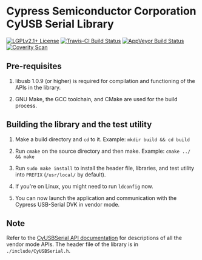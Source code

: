 # Cypress Semiconductor Corporation CyUSB Serial Library

[![LGPLv2.1+ License](http://img.shields.io/badge/license-LGPLv2.1+-blue.svg)](https://www.gnu.org/licenses/lgpl-2.1.html)
[![Travis-CI Build Status](https://travis-ci.org/cyrozap/libcyusbserial.svg?branch=master)](https://travis-ci.org/cyrozap/libcyusbserial)
[![AppVeyor Build Status](https://ci.appveyor.com/api/projects/status/2c5g7ncuqabs4h6m/branch/master?svg=true)](https://ci.appveyor.com/project/cyrozap/libcyusbserial/branch/master)
[![Coverity Scan](https://img.shields.io/coverity/scan/4500.svg)](https://scan.coverity.com/projects/cyrozap-libcyusbserial)


## Pre-requisites

1. libusb 1.0.9 (or higher) is required for compilation and functioning of the
   APIs in the library.

2. GNU Make, the GCC toolchain, and CMake are used for the build process.


## Building the library and the test utility

1. Make a build directory and `cd` to it. Example: `mkdir build && cd build`

2. Run `cmake` on the source directory and then make. Example:
   `cmake ../ && make`

3. Run `sudo make install` to install the header file, libraries, and test
   utility into `PREFIX` (`/usr/local/` by default).

4. If you're on Linux, you might need to run `ldconfig` now.

5. You can now launch the application and communication with the Cypress
   USB-Serial DVK in vendor mode.


## Note
Refer to the [CyUSBSerial API documentation][1] for descriptions of all the
vendor mode APIs. The header file of the library is in
`./include/CyUSBSerial.h`.

[1]: http://www.cypress.com/?docID=45725
